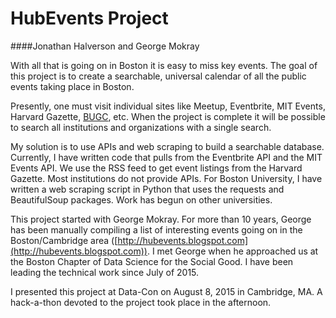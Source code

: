 # HubEvents Project
####Jonathan Halverson and George Mokray

With all that is going on in Boston it is easy to miss key events. The goal of this
project is to create a searchable, universal calendar of all the public events taking place
in Boston.

Presently, one must visit individual sites like Meetup, Eventbrite, MIT Events,
Harvard Gazette, [BUGC](http://bugc.org), etc. When the project is complete it will be possible
to search all institutions and organizations with a single search.

My solution is to use APIs and web scraping to build a searchable database. Currently, I have written code that pulls from the
Eventbrite API and the MIT Events API. We use the RSS feed to get event listings from the
Harvard Gazette. Most institutions do not provide APIs. For Boston University, I have written a web scraping
script in Python that uses the requests and BeautifulSoup packages. Work has begun on
other universities.

This project started with George Mokray. For more than 10 years, George has been manually compiling a list of interesting events going
on in the Boston/Cambridge area ([http://hubevents.blogspot.com](http://hubevents.blogspot.com)). I met
George when he approached us at the Boston Chapter of Data Science for the Social Good. I have been
leading the technical work since July of 2015.

I presented this project at Data-Con on August 8, 2015 in Cambridge, MA. A hack-a-thon devoted to the project took place in the
afternoon.
